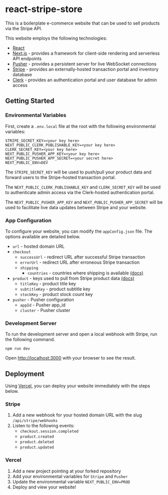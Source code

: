 # react-stripe-store

This is a boilerplate e-commerce website that can be used to sell products via the Stripe API.

This website employs the following technologies:

- [React](https://react.dev/)
- [Next.js](https://nextjs.org/) - provides a framework for client-side rendering and serverless API endpoints
- [Pusher](https://pusher.com/) - provides a persistent server for live WebSocket connections
- [Stripe](https://stripe.com/) - provides an externally-hosted transaction portal and inventory database
- [Clerk](https://clerk.com/) - provides an authentication portal and user database for admin access

## Getting Started

### Environmental Variables

First, create a `.env.local` file at the root with the following environmental variables:

```
STRIPE_SECRET_KEY=<your key here>
NEXT_PUBLIC_CLERK_PUBLISHABLE_KEY=<your key here>
CLERK_SECRET_KEY=<your key here>
NEXT_PUBLIC_PUSHER_APP_KEY=<your key here>
NEXT_PUBLIC_PUSHER_APP_SECRET=<your secret here>
NEXT_PUBLIC_ENV=DEV
```

The `STRIPE_SECRET_KEY` will be used to push/pull your product data and forward users to the Stripe-hosted transaction portal.

The `NEXT_PUBLIC_CLERK_PUBLISHABLE_KEY` and `CLERK_SECRET_KEY` will be used to authenticate admin access via the Clerk-hosted authentication portal.

The `NEXT_PUBLIC_PUSHER_APP_KEY` and `NEXT_PUBLIC_PUSHER_APP_SECRET` will be used to facilitate live data updates between Stripe and your website.

### App Configuration

To configure your website, you can modify the `appConfig.json` file. The options available are detailed below.

- `url` - hosted domain URL
- `checkout`
  - `successUrl` - redirect URL after successful Stripe transaction
  - `errorUrl` - redirect URL after erroneous Stripe transaction
  - `shipping`
    - `countries` - countries where shipping is available [(docs)](https://stripe.com/docs/api/checkout/sessions/object#checkout_session_object-shipping_address_collection)
- `product` - keys used to pull from Stripe product data [(docs)](https://stripe.com/docs/api/products/object)
  - `titleKey` - product title key
  - `subtitleKey` - product subtitle key
  - `stockKey` - product stock count key
- `pusher` - Pusher configuration
  - `appId` - Pusher app_id
  - `cluster` - Pusher cluster

### Development Server

To run the development server and open a local webhook with Stripe, run the following command.

```
npm run dev
```

Open [http://localhost:3000](http://localhost:3000) with your browser to see the result.

## Deployment

Using [Vercel](https://vercel.com/), you can deploy your website immediately with the steps below.

### Stripe

1. Add a new webhook for your hosted domain URL with the slug `/api/stripe/webhooks`
2. Listen to the following events:
   - `checkout.session.completed`
   - `product.created`
   - `product.deleted`
   - `product.updated`

### Vercel

1. Add a new project pointing at your forked repository
2. Add your environmental variables for `Stripe` and `Pusher`
3. Update the environmental variable `NEXT_PUBLIC_ENV=PROD`
4. Deploy and view your website!

